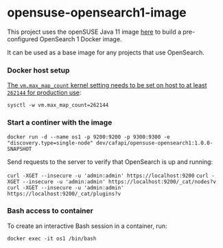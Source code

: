 # opensuse-opensearch1-image

This project uses the openSUSE Java 11 image [here](https://github.com/CAFapi/opensuse-java11-images) to build a pre-configured OpenSearch 1 Docker image.

It can be used as a base image for any projects that use OpenSearch.

### Docker host setup
[The `vm.max_map_count` kernel setting needs to be set on host to at least `262144` for production use](https://opensearch.org/docs/latest/opensearch/install/important-settings/):

`sysctl -w vm.max_map_count=262144`

### Start a continer with the image
`docker run -d --name os1 -p 9200:9200 -p 9300:9300 -e "discovery.type=single-node" dev/cafapi/opensuse-opensearch1:1.0.0-SNAPSHOT`

Send requests to the server to verify that OpenSearch is up and running:

`curl -XGET --insecure -u 'admin:admin' https://localhost:9200`
`curl -XGET --insecure -u 'admin:admin' https://localhost:9200/_cat/nodes?v`
`curl -XGET --insecure -u 'admin:admin' https://localhost:9200/_cat/plugins?v`

### Bash access to container
To create an interactive Bash session in a container, run:

`docker exec -it os1 /bin/bash`
